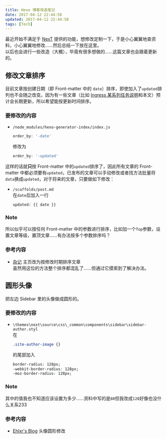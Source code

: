 ```yaml
---
title: Hexo 博客改造笔记
date: 2017-04-12 22:44:58
updated: 2017-04-12 22:44:58
tags: [Tech]
---
```

最近开始不满足于 [NexT](http://theme-next.iissnan.com "NexT 使用文档") 提供的功能，想修改定制一下，于是小心翼翼地查资料，小心翼翼地修改……然后总结一下放在这里。  
以后也会进行一些改造（大概），毕竟有很多想做的……这篇文章也会跟着更新的。

<!--more-->

## 修改文章排序
目前文章按创建日期（即 Front-matter 中的 `date`）排序，即使加入了`updated`排列也不会随之改变。因为有一些文章（比如 [Ingress 某系列任务说明](/2017/04/03/yuyuko-mission/)和本文）预计会长期更新，所以希望能按更新时间排序。

### 要修改的内容
* `/node_modules/hexo-generator-index/index.js`  
	
	```js
	order_by: '-date'
	```
	修改为

	```js
	order_by: '-updated'
	```

这样的话就**只**按 Front-matter 中的`updated`排序了，因此所有文章的 Front-matter 中都必须要有`updated`，已发布的文章可以手动修改或者找方法批量将 `data`换成`updated`，对于将来的文章，只要做如下修改：

* `/scaffolds/post.md`  
	在`date`后加入一行
	
	```
	updated: {{ date }}
	```

### Note
所以似乎可以按任何 Front-matter 中的参数进行排序，比如加一个`Top`参数，设置文章等级，置顶文章……有办法按多个参数排序吗？

### 参考内容

* [杂记](https://www.lilonghe.net/archives/website-changelog.html#主页改为按修改时期排序文章 "网站更新日志 | 杂记") 主页改为按修改时期排序文章  
	虽然用这位的方法整个排序都混乱了……但通过它摸索到了解决办法。

## 圆形头像
把左边 Sidebar 里的头像做成圆形的。

### 要修改的内容
* `\themes\next\source\css\_common\components\sidebar\sidebar-author.styl`  
	在
	
	```css
	.site-author-image {}
	```
	的尾部加入

	```css
	border-radius: 128px;
	-webkit-border-radius: 128px;
	-moz-border-radius: 128px;
	```

### Note
其中的值我也不知道应该设置为多少……资料中写的是`80`但我改成`128`好像也没什么关系233

### 参考内容
* [Ehlxr's Blog](http://ehlxr.me/2016/08/30/使用Hexo基于GitHub-Pages搭建个人博客（三）/#11-1-头像圆形修改 "使用Hexo基于GitHub Pages搭建个人博客（三） | Ehlxr's Blog") 头像圆形修改